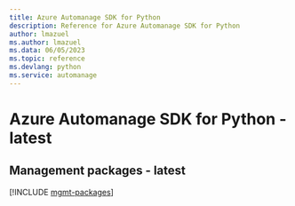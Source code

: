 ```yaml
---
title: Azure Automanage SDK for Python
description: Reference for Azure Automanage SDK for Python
author: lmazuel
ms.author: lmazuel
ms.data: 06/05/2023
ms.topic: reference
ms.devlang: python
ms.service: automanage
---
```

# Azure Automanage SDK for Python - latest

## Management packages - latest
[!INCLUDE [mgmt-packages](automanage-mgmt-index.md)]